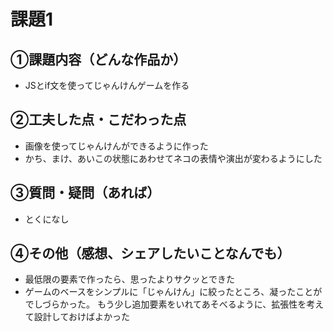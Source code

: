 # 課題1
## ①課題内容（どんな作品か）
- JSとif文を使ってじゃんけんゲームを作る

## ②工夫した点・こだわった点
- 画像を使ってじゃんけんができるように作った
- かち、まけ、あいこの状態にあわせてネコの表情や演出が変わるようにした

## ③質問・疑問（あれば）
- とくになし

## ④その他（感想、シェアしたいことなんでも）
- 最低限の要素で作ったら、思ったよりサクッとできた
- ゲームのベースをシンプルに「じゃんけん」に絞ったところ、凝ったことがでしづらかった。  もう少し追加要素をいれてあそべるように、拡張性を考えて設計しておけばよかった

